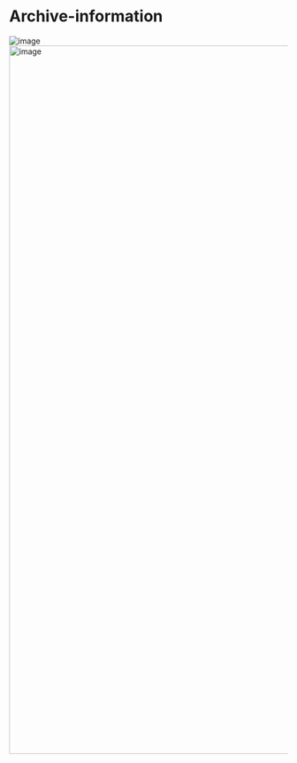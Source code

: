 # Archive-information
![image](https://github.com/seungji2001/Archive-information/assets/86452494/e768b4e3-aae8-4e97-8d76-b70d8ea02647)
<img width="1279" alt="image" src="https://github.com/seungji2001/Archive-information/assets/86452494/64fff96c-3378-474d-a67d-a9094777d889">

